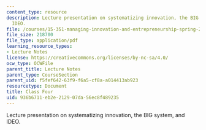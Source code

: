 ```yaml
---
content_type: resource
description: Lecture presentation on systematizing innovation, the BIG system, and
  IDEO.
file: /courses/15-351-managing-innovation-and-entrepreneurship-spring-2008/936b6711eb2e212907da56ec8f489235_04_lec.pdf
file_size: 218700
file_type: application/pdf
learning_resource_types:
- Lecture Notes
license: https://creativecommons.org/licenses/by-nc-sa/4.0/
ocw_type: OCWFile
parent_title: Lecture Notes
parent_type: CourseSection
parent_uid: f5fef642-63f9-f6a5-cf8a-a014413ab923
resourcetype: Document
title: Class Four
uid: 936b6711-eb2e-2129-07da-56ec8f489235
---
```

Lecture presentation on systematizing innovation, the BIG system, and IDEO.